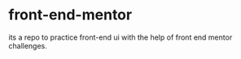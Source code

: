 # front-end-mentor
its a repo to practice front-end ui with the help of front end mentor challenges.
